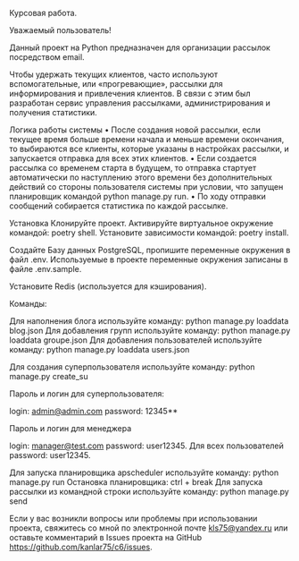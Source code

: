 Курсовая работа.

Уважаемый пользователь!

Данный проект на Python предназначен для организации рассылок посредством email.

Чтобы удержать текущих клиентов, часто используют вспомогательные, или «прогревающие», 
рассылки для информирования и привлечения клиентов. В связи с этим был разработан сервис 
управления рассылками, администрирования и получения статистики.

Логика работы системы
•	После создания новой рассылки, если текущее время больше времени начала и меньше времени окончания, 
то выбираются все клиенты, которые указаны в настройках рассылки, и запускается отправка для всех этих клиентов.
•	Если создается рассылка со временем старта в будущем, то отправка стартует автоматически по наступлению
этого времени без дополнительных действий со стороны пользователя системы при условии, что запущен планировщик 
командой python manage.py run.
•	По ходу отправки сообщений собирается статистика по каждой рассылке.

Установка
Клонируйте проект.
Активируйте виртуальное окружение командой: poetry shell.
Установите зависимости командой: poetry install.

Создайте Базу данных PostgreSQL, пропишите переменные окружения в файл .env.
Используемые в проекте переменные окружения записаны в файле .env.sample.

Установите Redis (используется для кэширования).

Команды:

Для наполнения блога используйте команду: python manage.py loaddata blog.json
Для добавления групп используйте команду: python manage.py loaddata groupe.json
Для добавления пользователей используйте команду: python manage.py loaddata users.json

Для создания суперпользователя используйте команду: python manage.py create_su 

Пароль и логин для суперпользователя:

login: admin@admin.com
password: 12345** 

Пароль и логин для менеджера

login: manager@test.com
password: user12345.
Для всех пользователей password: user12345.

Для запуска планировщика apscheduler используйте команду: python manage.py run
Остановка планировщика: ctrl + break
Для запуска рассылки из командной строки используйте команду: python manage.py send




Если у вас возникли вопросы или проблемы при использовании проекта, свяжитесь со мной по электронной почте 
kls75@yandex.ru или оставьте комментарий в Issues проекта на GitHub https://github.com/kanlar75/c6/issues.
